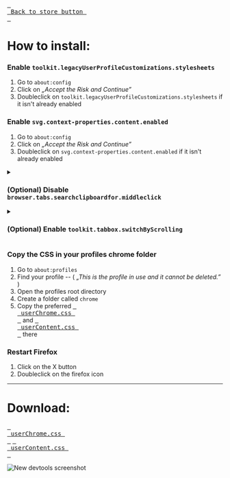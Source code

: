 [<kbd> <br> Back to store button <br> </kbd>][store]

[store]: https://firefoxcss-store.github.io/

# How to install:

### Enable `toolkit.legacyUserProfileCustomizations.stylesheets`
1. Go to `about:config`
2. Click on *„Accept the Risk and Continue”*
3. Doubleclick on `toolkit.legacyUserProfileCustomizations.stylesheets` if it isn't already enabled


### Enable `svg.context-properties.content.enabled`
1. Go to `about:config`
2. Click on *„Accept the Risk and Continue”*
3. Doubleclick on `svg.context-properties.content.enabled` if it isn't already enabled
<details>
<summary>
  
### (Optional) Disable `browser.tabs.searchclipboardfor.middleclick`
</summary>

1. Go to `about:config`
2. Click on *„Accept the Risk and Continue”*
3. Doubleclick on `browser.tabs.searchclipboardfor.middleclick` if it isn't already disabled

</details>
<details>
<summary>

### (Optional) Enable `toolkit.tabbox.switchByScrolling`
</summary>

1. Go to `about:config`
2. Click on *„Accept the Risk and Continue”*
3. Doubleclick on `toolkit.tabbox.switchByScrolling` if it isn't already enabled

</details>

### Copy the CSS in your profiles chrome folder
1. Go to `about:profiles`
2. Find your profile  --  ( *„This is the profile in use and it cannot be deleted.”* )
3. Open the profiles root directory
4. Create a folder called `chrome`
5. Copy the preferred [<kbd> <br> userChrome.css <br> </kbd>][userChrome.css] and [<kbd> <br> userContent.css <br> </kbd>][userContent.css] there

### Restart Firefox
1. Click on the X button
2. Doubleclick on the firefox icon

***

# Download:

[<kbd> <br> userChrome.css <br> </kbd>][userChrome.css] [<kbd> <br> userContent.css <br> </kbd>][userContent.css]

[userChrome.css]: https://github.com/Bali10050/FirefoxCSS/releases/download/MainRelease/userChrome.css
[userContent.css]: https://github.com/Bali10050/FirefoxCSS/releases/download/MainRelease/userContent.css

![New devtools screenshot](https://github.com/Bali10050/FirefoxCSS/assets/110120798/8c0ca262-dda8-41bb-8cde-7d0208dcb979)













